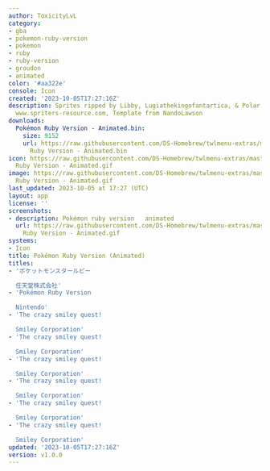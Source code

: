 ```yaml
---
author: ToxicityLvL
category:
- gba
- pokemon-ruby-version
- pokemon
- ruby
- ruby-version
- groudon
- animated
color: '#aa322e'
console: Icon
created: '2023-10-05T17:27:16Z'
description: Sprites ripped by Libby, Lugiathekingofantartica, & Polar Koala from
  www.spriters-resource.com, Template from NandoLawson
downloads:
  Pokémon Ruby Version - Animated.bin:
    size: 9152
    url: https://raw.githubusercontent.com/DS-Homebrew/twlmenu-extras/master/_nds/TWiLightMenu/icons/Pokémon
      Ruby Version - Animated.bin
icon: https://raw.githubusercontent.com/DS-Homebrew/twlmenu-extras/master/_nds/TWiLightMenu/icons/gif/Pokémon
  Ruby Version - Animated.gif
image: https://raw.githubusercontent.com/DS-Homebrew/twlmenu-extras/master/_nds/TWiLightMenu/icons/gif/Pokémon
  Ruby Version - Animated.gif
last_updated: 2023-10-05 at 17:27 (UTC)
layout: app
license: ''
screenshots:
- description: Pokémon ruby version   animated
  url: https://raw.githubusercontent.com/DS-Homebrew/twlmenu-extras/master/_nds/TWiLightMenu/icons/gif/Pokémon
    Ruby Version - Animated.gif
systems:
- Icon
title: Pokémon Ruby Version (Animated)
titles:
- 'ポケットモンスタールビー

  任天堂株式会社'
- 'Pokémon Ruby Version

  Nintendo'
- 'The crazy smiley quest!

  Smiley Corporation'
- 'The crazy smiley quest!

  Smiley Corporation'
- 'The crazy smiley quest!

  Smiley Corporation'
- 'The crazy smiley quest!

  Smiley Corporation'
- 'The crazy smiley quest!

  Smiley Corporation'
- 'The crazy smiley quest!

  Smiley Corporation'
updated: '2023-10-05T17:27:16Z'
version: v1.0.0
---
```

